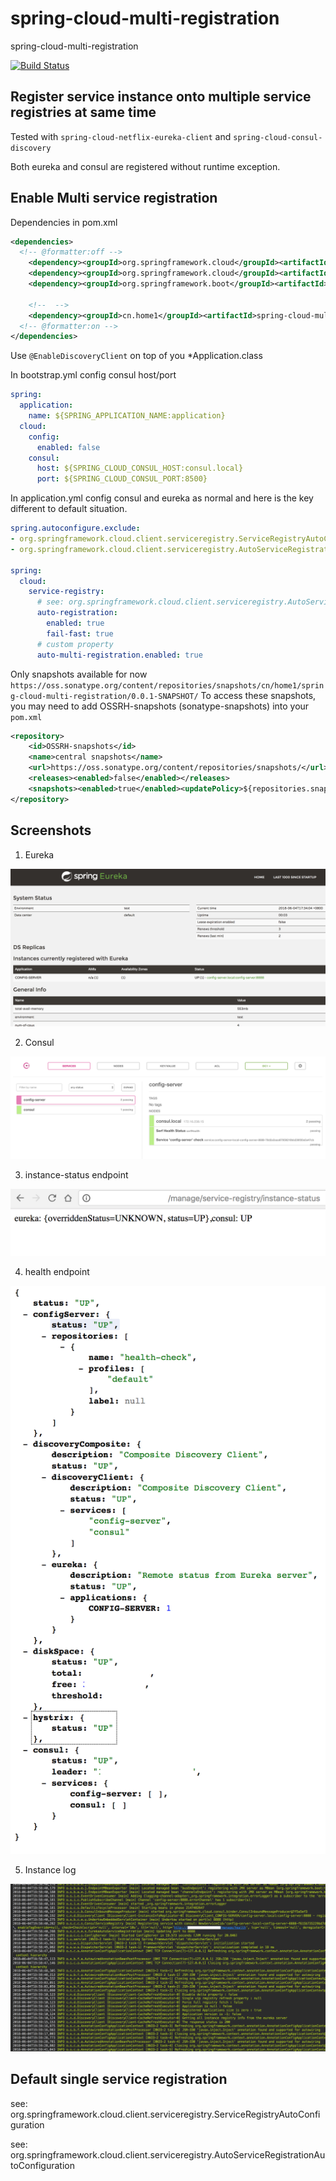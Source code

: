 # spring-cloud-multi-registration
spring-cloud-multi-registration


[![Build Status](https://travis-ci.org/cloud-ready/spring-cloud-service-discovery.svg?branch=develop)](https://travis-ci.org/cloud-ready/spring-cloud-service-discovery)


## Register service instance onto multiple service registries at same time

Tested with `spring-cloud-netflix-eureka-client` and `spring-cloud-consul-discovery`

Both eureka and consul are registered without runtime exception.


## Enable Multi service registration

Dependencies in pom.xml
```xml
<dependencies>
  <!-- @formatter:off -->
    <dependency><groupId>org.springframework.cloud</groupId><artifactId>spring-cloud-starter-eureka</artifactId></dependency>
    <dependency><groupId>org.springframework.cloud</groupId><artifactId>spring-cloud-starter-consul-all</artifactId></dependency>
    <dependency><groupId>org.springframework.boot</groupId><artifactId>spring-boot-starter-actuator</artifactId><scope>runtime</scope></dependency>
    
    <!--  -->
    <dependency><groupId>cn.home1</groupId><artifactId>spring-cloud-multi-registration</artifactId><version>${version}</version></dependency>
  <!-- @formatter:on -->
</dependencies>
```

Use `@EnableDiscoveryClient` on top of you *Application.class

In bootstrap.yml config consul host/port
```yaml
spring:
  application:
    name: ${SPRING_APPLICATION_NAME:application}
  cloud:
    config:
      enabled: false
    consul:
      host: ${SPRING_CLOUD_CONSUL_HOST:consul.local}
      port: ${SPRING_CLOUD_CONSUL_PORT:8500}
```

In application.yml config consul and eureka as normal and here is the key different to default situation.
```yaml
spring.autoconfigure.exclude:
- org.springframework.cloud.client.serviceregistry.ServiceRegistryAutoConfiguration
- org.springframework.cloud.client.serviceregistry.AutoServiceRegistrationAutoConfiguration

spring:
  cloud:
    service-registry:
      # see: org.springframework.cloud.client.serviceregistry.AutoServiceRegistrationAutoConfiguration
      auto-registration:
        enabled: true
        fail-fast: true
      # custom property
      auto-multi-registration.enabled: true
```

Only snapshots available for now `https://oss.sonatype.org/content/repositories/snapshots/cn/home1/spring-cloud-multi-registration/0.0.1-SNAPSHOT/`
To access these snapshots, you may need to add OSSRH-snapshots (sonatype-snapshots) into your `pom.xml`
```xml
<repository>
    <id>OSSRH-snapshots</id>
    <name>central snapshots</name>
    <url>https://oss.sonatype.org/content/repositories/snapshots/</url>
    <releases><enabled>false</enabled></releases>
    <snapshots><enabled>true</enabled><updatePolicy>${repositories.snapshots.updatePolicy}</updatePolicy></snapshots>
</repository>
``` 

## Screenshots

1. Eureka

![](src/site/markdown/images/eureka.png)

2. Consul

![](src/site/markdown/images/consul.png)

3. instance-status endpoint

![](src/site/markdown/images/instance-status.png)

4. health endpoint

![](src/site/markdown/images/health.png)

5. Instance log

![](src/site/markdown/images/log.png)

## Default single service registration

see: org.springframework.cloud.client.serviceregistry.ServiceRegistryAutoConfiguration

see: org.springframework.cloud.client.serviceregistry.AutoServiceRegistrationAutoConfiguration
